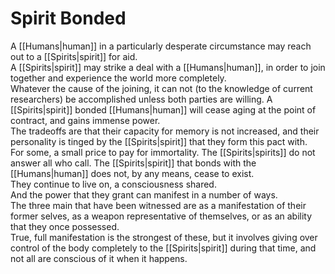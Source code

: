 # Spirit Bonded

A [[Humans|human]] in a particularly desperate circumstance may reach out to a [[Spirits|spirit]] for aid.  
A [[Spirits|spirit]] may strike a deal with a [[Humans|human]], in order to join together and experience the world more completely.  
Whatever the cause of the joining, it can not (to the knowledge of current researchers) be accomplished unless both parties are willing. A [[Spirits|spirit]] bonded [[Humans|human]] will cease aging at the point of contract, and gains immense power.  
The tradeoffs are that their capacity for memory is not increased, and their personality is tinged by the [[Spirits|spirit]] that they form this pact with.  
For some, a small price to pay for immortality.
The [[Spirits|spirits]] do not answer all who call.
The [[Spirits|spirit]] that bonds with the [[Humans|human]] does not, by any means, cease to exist.  
They continue to live on, a consciousness shared.  
And the power that they grant can manifest in a number of ways.  
The three main that have been witnessed are as a manifestation of their former selves, as a weapon representative of themselves, or as an ability that they once possessed.  
True, full manifestation is the strongest of these, but it involves giving over control of the body completely to the [[Spirits|spirit]] during that time, and not all are conscious of it when it happens.